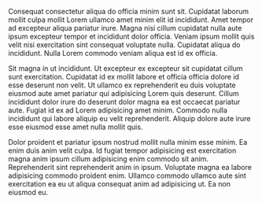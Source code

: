 Consequat consectetur aliqua do officia minim sunt sit. Cupidatat laborum mollit culpa mollit Lorem ullamco amet minim elit id incididunt. Amet tempor ad excepteur aliqua pariatur irure. Magna nisi cillum cupidatat nulla aute ipsum excepteur tempor et incididunt dolor officia. Veniam ipsum mollit quis velit nisi exercitation sint consequat voluptate nulla. Cupidatat aliqua do incididunt. Nulla Lorem commodo veniam aliqua est id ex officia.

Sit magna in ut incididunt. Ut excepteur ex excepteur sit cupidatat cillum sunt exercitation. Cupidatat id ex mollit labore et officia officia dolore id esse deserunt non velit. Ut ullamco ex reprehenderit eu duis voluptate eiusmod aute amet pariatur qui adipisicing Lorem quis deserunt. Cillum incididunt dolor irure do deserunt dolor magna ea est occaecat pariatur aute. Fugiat id ex ad Lorem adipisicing amet minim. Commodo nulla incididunt qui labore aliquip eu velit reprehenderit. Aliquip dolore aute irure esse eiusmod esse amet nulla mollit quis.

Dolor proident et pariatur ipsum nostrud mollit nulla minim esse minim. Ea enim duis anim velit culpa. Id fugiat tempor adipisicing est exercitation magna anim ipsum cillum adipisicing enim commodo sit anim. Reprehenderit sint reprehenderit anim in ipsum. Voluptate magna ea labore adipisicing commodo proident enim. Ullamco commodo ullamco aute sint exercitation ea eu ut aliqua consequat anim ad adipisicing ut. Ea non eiusmod eu.
